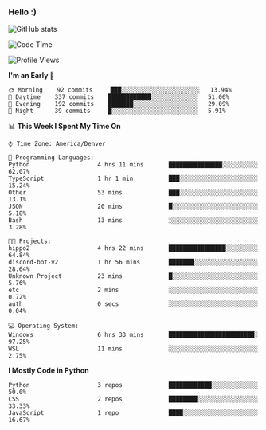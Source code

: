 ### Hello :)

![GitHub stats](https://github-readme-stats.vercel.app/api?username=neverabsolute&count_private=true&include_all_commits=true&bg_color=0D1117&text_color=F3F3F3&title_color=E1E1E1)

<!--START_SECTION:waka-->
![Code Time](http://img.shields.io/badge/Code%20Time-517%20hrs%2021%20mins-blue)

![Profile Views](http://img.shields.io/badge/Profile%20Views-16-blue)

**I'm an Early 🐤** 

```text
🌞 Morning    92 commits     ███░░░░░░░░░░░░░░░░░░░░░░   13.94% 
🌆 Daytime    337 commits    ████████████░░░░░░░░░░░░░   51.06% 
🌃 Evening    192 commits    ███████░░░░░░░░░░░░░░░░░░   29.09% 
🌙 Night      39 commits     █░░░░░░░░░░░░░░░░░░░░░░░░   5.91%

```


📊 **This Week I Spent My Time On** 

```text
⌚︎ Time Zone: America/Denver

💬 Programming Languages: 
Python                   4 hrs 11 mins       ███████████████░░░░░░░░░░   62.07% 
TypeScript               1 hr 1 min          ███░░░░░░░░░░░░░░░░░░░░░░   15.24% 
Other                    53 mins             ███░░░░░░░░░░░░░░░░░░░░░░   13.1% 
JSON                     20 mins             █░░░░░░░░░░░░░░░░░░░░░░░░   5.18% 
Bash                     13 mins             ░░░░░░░░░░░░░░░░░░░░░░░░░   3.28%

🐱‍💻 Projects: 
hippo2                   4 hrs 22 mins       ████████████████░░░░░░░░░   64.84% 
discord-bot-v2           1 hr 56 mins        ███████░░░░░░░░░░░░░░░░░░   28.64% 
Unknown Project          23 mins             █░░░░░░░░░░░░░░░░░░░░░░░░   5.76% 
etc                      2 mins              ░░░░░░░░░░░░░░░░░░░░░░░░░   0.72% 
auth                     0 secs              ░░░░░░░░░░░░░░░░░░░░░░░░░   0.04%

💻 Operating System: 
Windows                  6 hrs 33 mins       ████████████████████████░   97.25% 
WSL                      11 mins             ░░░░░░░░░░░░░░░░░░░░░░░░░   2.75%

```

**I Mostly Code in Python** 

```text
Python                   3 repos             ████████████░░░░░░░░░░░░░   50.0% 
CSS                      2 repos             ████████░░░░░░░░░░░░░░░░░   33.33% 
JavaScript               1 repo              ████░░░░░░░░░░░░░░░░░░░░░   16.67%

```



<!--END_SECTION:waka-->
